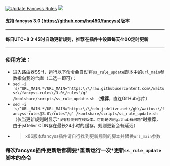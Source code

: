 [![Update Fancyss Rules](https://github.com/waitusz/fancyss-rules/actions/workflows/fancyss-rules.yml/badge.svg)](https://github.com/waitusz/fancyss-rules/actions/workflows/fancyss-rules.yml)
[![](https://data.jsdelivr.com/v1/package/gh/waitusz/fancyss-rules/badge?style=rounded)](https://www.jsdelivr.com/package/gh/waitusz/fancyss-rules)

#### 支持 fancyss 3.0 (https://github.com/hq450/fancyss)版本
---   
#### 每日UTC+8 3:45时自动更新规则，推荐在插件中设置每天4:00定时更新  
---
### 使用方法：
- 进入路由器SSH，运行以下命令会自动将`ss_rule_update`脚本中的`url_main`参数指向我的仓库（二选一即可）：
- `sed -i 's/^URL_MAIN.*/URL_MAIN="https:\/\/raw.githubusercontent.com\/waitusz\/fancyss-rules\/3.0\/rules"/g' /koolshare/scripts/ss_rule_update.sh`  （**推荐**，直连GitHub仓库）
- `sed -i 's/^URL_MAIN.*/URL_MAIN="https:\/\/cdn.jsdelivr.net\/gh\/waitusz\/fancyss-rules@3.0\/rules"/g' /koolshare/scripts/ss_rule_update.sh`  （仅当更新规则时显示`"没有检测到在线版本。可能是访问github有问题"`时推荐，由于jsDelivr CDN存在最长24小时的缓存，规则更新会有延迟）
- > x86版本fancyss插件请自行找到更新规则的脚本并替换`url_main`参数
### 每次fancyss插件更新后都需要\*重新运行一次\*更新`ss_rule_update`脚本的命令

